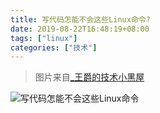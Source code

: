 ```yaml
---
title: 写代码怎能不会这些Linux命令?
date: 2019-08-22T16:48:19+08:00
tags: ["linux"]
categories: ["技术"]
---
```

> 图片来自[_王爵的技术小黑屋](https://zhuanlan.zhihu.com/p/28674639)

![写代码怎能不会这些Linux命令](写代码怎能不会这些Linux命令.jpg)
